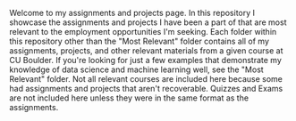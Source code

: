 Welcome to my assignments and projects page. In this repository I showcase the assignments and projects I have been a part of that are most relevant to the employment opportunities I'm seeking. Each folder within this repository other than the "Most Relevant" folder contains all of my assignments, projects, and other relevant materials from a given course at CU Boulder. If you're looking for just a few examples that demonstrate my knowledge of data science and machine learning well, see the "Most Relevant" folder. Not all relevant courses are included here because some had assignments and projects that aren't recoverable. Quizzes and Exams are not included here unless they were in the same format as the assignments.
